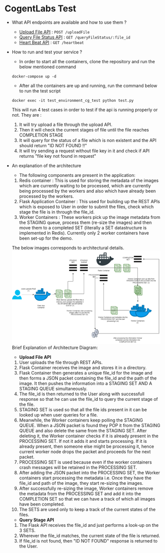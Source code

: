 # CogentLabs Test

- What API endpoints are available and how to use them ?
    * [Upload File API](docs/uploadFile.md) : `POST /uploadFile`
    * [Query File Status API](docs/queryFileStatus.md) : `GET /queryFileStatus/:file_id`
    * [Heart Beat API](docs/heartbeat.md) : `GET /heartbeat`

- How to run and test your service ?
   * In order to start all the containers, clone the repository and run the below mentioned command 
   ```
   docker-compose up -d
   ```
   * After all the containers are up and running, run the command below to run the test script
   ```
   docker exec -it test_environment_cg_test python test.py
   ```
   This will run 4 test cases in order to test if the api is running properly or not.
   They are :
   1. It will try upload a file through the upload API.
   2. Then it will check the current stages of file until the file reaches COMPLETION STAGE
   3. It will query for the status of a file which is non existent and the API should return "ID NOT FOUND !!"
   4. It will try sending a request without file key in it and check if API returns "file key not found in request"
   
- An explanation of the architecture
   * The following components are present in the application:
   1. Redis container : This is used for storing the metadata of the images which are currently waiting to be processed, which are currently being processed by the workers and also which have already been processed by the workers.
   2. Flask Application Container : This used for building up the REST APIs which is exposed to User in order to submit the files, check which stage the file is in through the file_id.
   3. Worker Containers : These workers pick up the image metadata from the STAGING queue, process them (re-size the images) and then move them to a completed SET (literally a SET datastructure is implemented in Redis). Currently only 2 worker containers have been set-up for the demo.

   The below images corresponds to architectural details.
   ![Architecture Diagram](https://github.com/swayanjeet/CogentLabsTest/blob/master/docs/Architecture.png "Architecture Diagram")
   Brief Explanation of Architecture Diagram:
   * **Upload File API**
   1. User uploads the file through REST APIs.
   2. Flask Container receives the image and stores it in a directory.
   3. Flask Container then generates a unique file_id for the image and then forms a JSON packet containing the file_id and the path of the image. It then pushes the information into a STAGING SET AND A STAGING QUEUE simultaneously.
   4. The file_id is then returned to the User along with successfull response so that he can use the file_id to query the current stage of the file.
   5. STAGING SET is used so that all the file ids present in it can be looked up when user queries for a file.
   6. Meanwhile, the Worker containers keep polling the STAGING QUEUE. When a JSON packet is found they POP it from the STAGING QUEUE and also delete the same from the STAGING SET. After deleting it, the Worker container checks if it is already present in the PROCESSING SET. If not it adds it and starts processing. If it is already present, then someone else might be processing it, hence current worker node drops the packet and proceeds for the next packet.
   7. PROCESSING SET is used because even if the worker containers crash messages will be retained in the PROCESSING SET.
   8. After adding the JSON packet into the PROCESSING SET, the Worker containers start processing the metadata i.e. Once they have the file_id and path of the image, they start re-sizing the images.
   9. After successfully re-sizing the image, Worker containers remove the metadata from the PROCESSING SET and add it into the COMPLETION SET so that we can have a track of which all images have been completed.
   10. The SETS are used only to keep a track of the current states of the files.
   * **Query Stage API**
   1. The Flask API receives the file_id and just performs a look-up on the 3 SETS. 
   2. Wherever the file_id matches, the current state of the file is returned.
   3. If file_id is not found, then "ID NOT FOUND" response is returned to the User.
   
   
